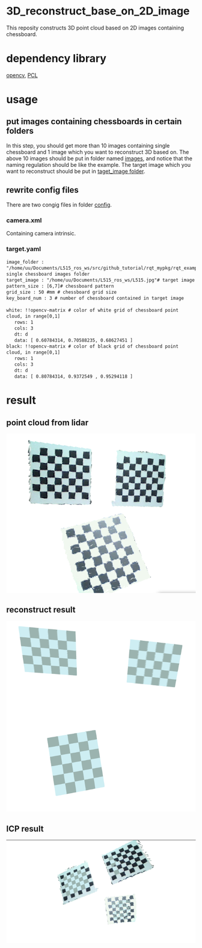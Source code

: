 # 3D_reconstruct_base_on_2D_image
This reposity constructs 3D point cloud based on 2D images containing chessboard.
# dependency library
[opencv](https://opencv.org/), [PCL](https://pointclouds.org/)
# usage
## put images containing chessboards in certain folders
In this step, you should get more than 10 images containing single chessboard and 1 image which you want to reconstruct 3D based on.
The above 10 images should be put in folder named [images](https://github.com/xbx1/3D_reconstruct_base_on_2D_image/tree/main/images), and notice that the naming regulation should be like the example. The target image which you want to reconstruct should be put in [taget_image folder](https://github.com/xbx1/3D_reconstruct_base_on_2D_image/tree/main/target_image).
## rewrite config files
There are two congig files in folder [config](https://github.com/xbx1/3D_reconstruct_base_on_2D_image/tree/main/config).
### camera.xml
Containing camera intrinsic.
### target.yaml
```
image_folder : "/home/uu/Documents/L515_ros_ws/src/github_tutorial/rqt_mypkg/rqt_example_cpp/data/image_shoots"# single chessboard images folder
target_image : "/home/uu/Documents/L515_ros_ws/L515.jpg"# target image 
pattern_size : [6,7]# chessboard pattern
grid_size : 50 #mm # chessboard grid size
key_board_num : 3 # number of chessboard contained in target image

white: !!opencv-matrix # color of white grid of chessboard point cloud, in range[0,1]
   rows: 1
   cols: 3
   dt: d
   data: [ 0.60784314, 0.70588235, 0.68627451 ]
black: !!opencv-matrix # color of black grid of chessboard point cloud, in range[0,1]
   rows: 1
   cols: 3
   dt: d
   data: [ 0.80784314, 0.9372549 , 0.95294118 ]
```
# result
## point cloud from lidar
<img src="https://github.com/xbx1/github_display_files/blob/main/3dconstruct/original%20cloud.png"/>

## reconstruct result
<img src="https://github.com/xbx1/github_display_files/blob/main/3dconstruct/reconstruct_result.png"/>

## ICP result
<img src="https://github.com/xbx1/github_display_files/blob/main/3dconstruct/ICP_result.png"/>
